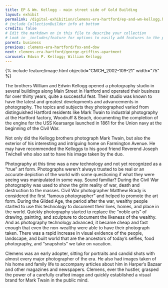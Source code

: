 ```yaml
---
title: EP & Wm. Kellogg - main street side of Gold Building
layout: exhibit
permalink: /digital-exhibition/clemens-era-hartford/ep-and-wm-kellogg.html
# include CollectionBuilder info at bottom
credits: false
# Edit the markdown on in this file to describe your collection
# Look in _includes/feature for options to easily add features to the page
parent: business
previous: clemens-era-hartford/fox-and-dow
next: clemens-era-hartford/george-griffins-apartment
carousel: Edwin P. Kellogg; William Kellogg
---
```


{% include feature/image.html objectid="CMCH_2002-109-21" width="75" %}

The brothers William and Edwin Kellogg opened a photography studio in several buildings along Main Street in Hartford and operated their business for over thirty years, quite a successful feat.  Their studio was known to have the latest and greatest developments and advancements in photography. The topics and subjects they photographed varied from distinguished Hartford residents like Mark Twain to industrial photography at the Hartford factory, Woodruff & Beach, documenting the completion of the engine for the USS Kearsarge launched in 1861 for the Union navy at the beginning of the Civil War. 

Not only did the Kellogg brothers photograph Mark Twain, but also the exterior of his interesting and intriguing home on Farmington Avenue. He may have recommended the Kelloggs to his good friend Reverend Joseph Twichell who also sat to have his image taken by the duo. 

Photography at this time was a new technology and not yet recognized as a “true” art form. Photographs weren't always trusted to be real or an accurate depiction of the world with some questioning if what they were seeing was manipulated in some way. Sound familiar? During the Civil War photography was used to show the grim reality of war, death and destruction to the masses. Civil War photographer Matthew Brady is considered the first “famous photographer” and helped to promote the art form. During the Gilded Age, the period after the war, wealthy people started to use this technology to document their lives, homes, and place in the world. Quickly photography started to replace the “noble arts” of drawing, painting, and sculpture to document the likeness of the wealthy. And as photography technology advanced, it became cheap and fast enough that even the non-wealthy were able to have their photograph taken. There was a rapid increase in visual evidence of the people, landscape, and built world that are the ancestors of today’s selfies, food photography, and “snapshots” we take on vacation. 

Clemens was an early adopter, sitting for portraits and candid shots with almost every major photographer of the era. He also had images taken of his home and family life to accompany articles about him in Harper’s Bazaar and other magazines and newspapers. Clemens, ever the hustler, grasped the power of a carefully crafted image and quickly established a visual brand for Mark Twain in the public mind. 
